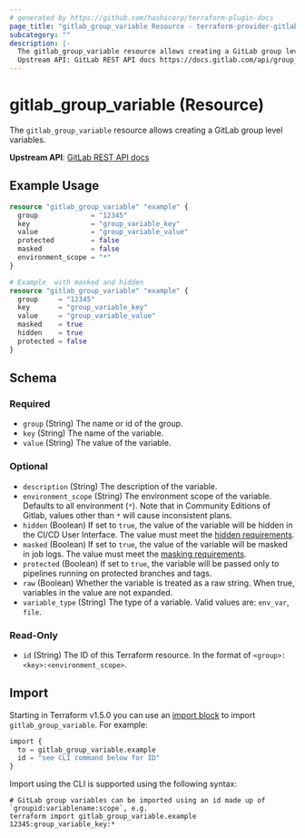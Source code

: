 ```yaml
---
# generated by https://github.com/hashicorp/terraform-plugin-docs
page_title: "gitlab_group_variable Resource - terraform-provider-gitlab"
subcategory: ""
description: |-
  The gitlab_group_variable resource allows creating a GitLab group level variables.
  Upstream API: GitLab REST API docs https://docs.gitlab.com/api/group_level_variables/
---
```


# gitlab_group_variable (Resource)

The `gitlab_group_variable` resource allows creating a GitLab group level variables.

**Upstream API**: [GitLab REST API docs](https://docs.gitlab.com/api/group_level_variables/)

## Example Usage

```terraform
resource "gitlab_group_variable" "example" {
  group             = "12345"
  key               = "group_variable_key"
  value             = "group_variable_value"
  protected         = false
  masked            = false
  environment_scope = "*"
}

# Example  with masked and hidden
resource "gitlab_group_variable" "example" {
  group     = "12345"
  key       = "group_variable_key"
  value     = "group_variable_value"
  masked    = true
  hidden    = true
  protected = false
}
```

<!-- schema generated by tfplugindocs -->
## Schema

### Required

- `group` (String) The name or id of the group.
- `key` (String) The name of the variable.
- `value` (String) The value of the variable.

### Optional

- `description` (String) The description of the variable.
- `environment_scope` (String) The environment scope of the variable. Defaults to all environment (`*`). Note that in Community Editions of Gitlab, values other than `*` will cause inconsistent plans.
- `hidden` (Boolean) If set to `true`, the value of the variable will be hidden in the CI/CD User Interface. The value must meet the [hidden requirements](https://docs.gitlab.com/ci/variables/#hide-a-cicd-variable).
- `masked` (Boolean) If set to `true`, the value of the variable will be masked in job logs. The value must meet the [masking requirements](https://docs.gitlab.com/ci/variables/#mask-a-cicd-variable).
- `protected` (Boolean) If set to `true`, the variable will be passed only to pipelines running on protected branches and tags.
- `raw` (Boolean) Whether the variable is treated as a raw string. When true, variables in the value are not expanded.
- `variable_type` (String) The type of a variable. Valid values are: `env_var`, `file`.

### Read-Only

- `id` (String) The ID of this Terraform resource. In the format of `<group>:<key>:<environment_scope>`.

## Import

Starting in Terraform v1.5.0 you can use an [import block](https://developer.hashicorp.com/terraform/language/import) to import `gitlab_group_variable`. For example:
```terraform
import {
  to = gitlab_group_variable.example
  id = "see CLI command below for ID"
}
```

Import using the CLI is supported using the following syntax:

```shell
# GitLab group variables can be imported using an id made up of `groupid:variablename:scope`, e.g.
terraform import gitlab_group_variable.example 12345:group_variable_key:*
```
